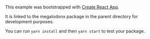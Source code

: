This example was bootstrapped with [Create React App](https://github.com/facebook/create-react-app).

It is linked to the megalodonx package in the parent directory for development purposes.

You can run `yarn install` and then `yarn start` to test your package.

